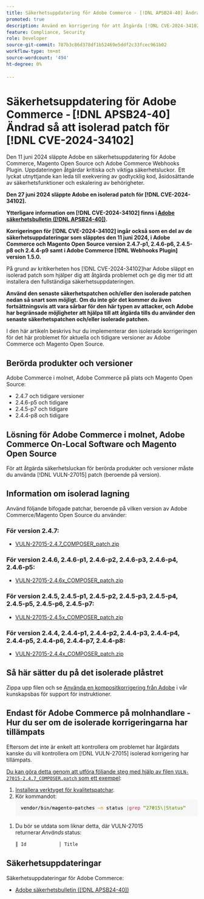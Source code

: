 ```yaml
---
title: Säkerhetsuppdatering för Adobe Commerce - [!DNL APSB24-40] Ändrad så att isolerad patch för [!DNL CVE-2024-34102]
promoted: true
description: Använd en korrigering för att åtgärda [!DNL CVE-2024-34102] för Adobe Commerce 2.4.4-p8, 2.4.5-p7, 2.4.6-p5, 2.4.7 och tidigare versioner.
feature: Compliance, Security
role: Developer
source-git-commit: 787b3c86d378df1b52469e5ddf2c33fcec961b02
workflow-type: tm+mt
source-wordcount: '494'
ht-degree: 0%

---
```


# Säkerhetsuppdatering för Adobe Commerce - [!DNL APSB24-40] Ändrad så att isolerad patch för [!DNL CVE-2024-34102]

Den 11 juni 2024 släppte Adobe en säkerhetsuppdatering för Adobe Commerce, Magento Open Source och Adobe Commerce Webhooks Plugin. Uppdateringen åtgärdar kritiska och viktiga säkerhetsluckor.  Ett lyckat utnyttjande kan leda till exekvering av godtycklig kod, åsidosättande av säkerhetsfunktioner och eskalering av behörigheter.

**Den 27 juni 2024 släppte Adobe en isolerad patch för [!DNL CVE-2024-34102].**

**Ytterligare information om [!DNL CVE-2024-34102] finns i [Adobe säkerhetsbulletin ([!DNL APSB24-40])](https://helpx.adobe.com/security/products/magento/apsb24-40.html).**

**Korrigeringen för [!DNL CVE-2024-34102] ingår också som en del av de säkerhetsuppdateringar som släpptes den 11 juni 2024, i Adobe Commerce och Magento Open Source version 2.4.7-p1, 2.4.6-p6, 2.4.5-p8 och 2.4.4-p9 samt i Adobe Commerce [!DNL Webhooks Plugin] version 1.5.0.**

På grund av kritikerheten hos [!DNL CVE-2024-34102]har Adobe släppt en isolerad patch som hjälper dig att åtgärda problemet och ge dig mer tid att installera den fullständiga säkerhetsuppdateringen.

**Använd den senaste säkerhetspatchen och/eller den isolerade patchen nedan så snart som möjligt.**
**Om du inte gör det kommer du även fortsättningsvis att vara sårbar för den här typen av attacker, och Adobe har begränsade möjligheter att hjälpa till att åtgärda tills du använder den senaste säkerhetspatchen och/eller isolerade patchen.**<br>

I den här artikeln beskrivs hur du implementerar den isolerade korrigeringen för det här problemet för aktuella och tidigare versioner av Adobe Commerce och Magento Open Source.

## Berörda produkter och versioner

Adobe Commerce i molnet, Adobe Commerce på plats och Magento Open Source:

* 2.4.7 och tidigare versioner
* 2.4.6-p5 och tidigare
* 2.4.5-p7 och tidigare
* 2.4.4-p8 och tidigare

## Lösning för Adobe Commerce i molnet, Adobe Commerce On-Local Software och Magento Open Source

För att åtgärda säkerhetsluckan för berörda produkter och versioner måste du använda [!DNL VULN-27015] patch (beroende på version).

## Information om isolerad lagning

Använd följande bifogade patchar, beroende på vilken version av Adobe Commerce/Magento Open Source du använder:

### För version 2.4.7:

* [VULN-27015-2.4.7_COMPOSER_patch.zip](assets/VULN-27015-2.4.7_COMPOSER_patch.zip)

### För version 2.4.6, 2.4.6-p1, 2.4.6-p2, 2.4.6-p3, 2.4.6-p4, 2.4.6-p5:

* [VULN-27015-2.4.6x_COMPOSER_patch.zip](assets/VULN-27015-2.4.6x_COMPOSER_patch.zip)

### För version 2.4.5, 2.4.5-p1, 2.4.5-p2, 2.4.5-p3, 2.4.5-p4, 2.4.5-p5, 2.4.5-p6, 2.4.5-p7:

* [VULN-27015-2.4.5x_COMPOSER_patch.zip](assets/VULN-27015-2.4.5x_COMPOSER_patch.zip)

### För version 2.4.4, 2.4.4-p1, 2.4.4-p2, 2.4.4-p3, 2.4.4-p4, 2.4.4-p5, 2.4.4-p6, 2.4.4-p7, 2.4.4-p8:

* [VULN-27015-2.4.4x_COMPOSER_patch.zip](assets/VULN-27015-2.4.4x_COMPOSER_patch.zip)


## Så här sätter du på det isolerade plåstret

Zippa upp filen och se [Använda en kompositkorrigering från Adobe](https://experienceleague.adobe.com/docs/commerce-knowledge-base/kb/how-to/how-to-apply-a-composer-patch-provided-by-magento.html) i vår kunskapsbas för support för instruktioner.

## Endast för Adobe Commerce på molnhandlare - Hur du ser om de isolerade korrigeringarna har tillämpats

Eftersom det inte är enkelt att kontrollera om problemet har åtgärdats kanske du vill kontrollera om [!DNL VULN-27015] isolerad korrigering har tillämpats.

<u>Du kan göra detta genom att utföra följande steg med hjälp av filen `VULN-27015-2.4.7_COMPOSER.patch` som ett exempel</u>:

1. [Installera verktyget för kvalitetspatchar](https://experienceleague.adobe.com/docs/commerce-operations/tools/quality-patches-tool/usage.html).
1. Kör kommandot:<br>
   ![cve-2024-34102-tell-if-patch-applied-code](assets/cve-2024-34102-tell-if-patch-applied-code.png)

<!--
    ```bash
    vendor/bin/magento-patches -n status |grep "27015\|Status"
    ```
-->

1. Du bör se utdata som liknar detta, där VULN-27015 returnerar *Används* status:

   ```bash
   ║ Id            │ Title                                                        │ Category        │ Origin                 │ Status      │ Details                                          ║ ║ N/A           │ ../m2-hotfixes/VULN-27015-2.4.7_COMPOSER_patch.patch      │ Other           │ Local                  │ Applied     │ Patch type: Custom                                
   ```

## Säkerhetsuppdateringar

Säkerhetsuppdateringar för Adobe Commerce:

* [Adobe säkerhetsbulletin ([!DNL APSB24-40])](https://helpx.adobe.com/security/products/magento/apsb24-40.html)
